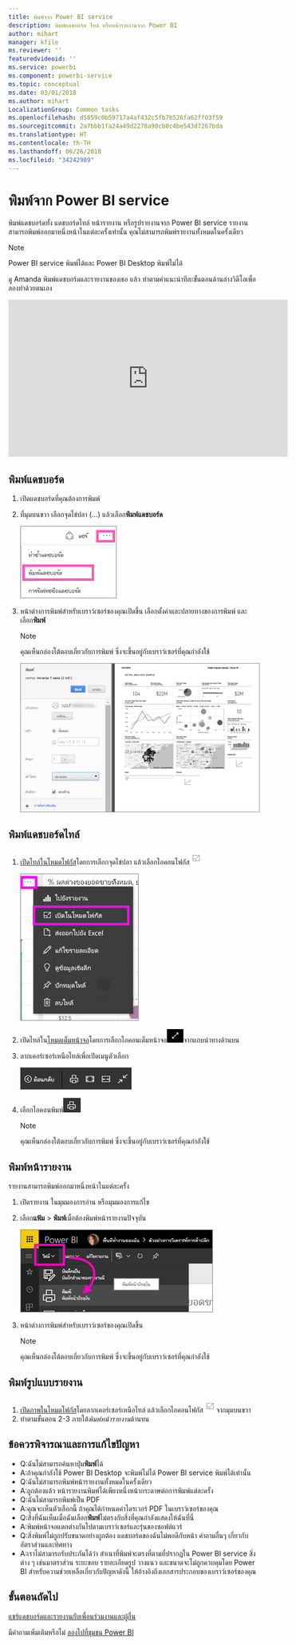 ```yaml
---
title: พิมพ์จาก Power BI service
description: พิมพ์แดชบอร์ด ไทล์ หรือหน้ารายงานจาก Power BI
author: mihart
manager: kfile
ms.reviewer: ''
featuredvideoid: ''
ms.service: powerbi
ms.component: powerbi-service
ms.topic: conceptual
ms.date: 03/01/2018
ms.author: mihart
LocalizationGroup: Common tasks
ms.openlocfilehash: d5859c0b59717a4af432c5fb7b526fa62ff03f59
ms.sourcegitcommit: 2a7bbb1fa24a49d2278a90cb0c4be543d7267bda
ms.translationtype: HT
ms.contentlocale: th-TH
ms.lasthandoff: 06/26/2018
ms.locfileid: "34242989"
---
```

# <a name="printing-from-power-bi-service"></a>พิมพ์จาก Power BI service
พิมพ์แดชบอร์ดทั้ง แดชบอร์ดไทล์ หน้ารายงาน หรือรูปรายงานจาก Power BI service รายงานสามารถพิมพ์ออกมาหนึ่งหน้าในแต่ละครั้งเท่านั้น คุณไม่สามารถพิมพ์รายงานทั้งหมดในครั้งเดียว

> [!NOTE]
> Power BI service พิมพ์ได้และ Power BI Desktop พิมพ์ไม่ได้
> 
> 

ดู Amanda พิมพ์แดชบอร์ดและรายงานของเธอ แล้ว ทำตามคำแนะนำทีละขั้นตอนด้านล่างวิดีโอเพื่อลองทำด้วยตนเอง

<iframe width="560" height="315" src="https://www.youtube.com/embed/jtlLGRKBvXY" frameborder="0" allowfullscreen></iframe>

## <a name="print-a-dashboard"></a>พิมพ์แดชบอร์ด
1. เปิดแดชบอร์ดที่คุณต้องการพิมพ์
2. ที่มุมบนขวา เลือกจุดไข่ปลา (...) แล้วเลือก**พิมพ์แดชบอร์ด**
   
    ![ตัวเลือกการพิมพ์แดชบอร์ด](media/service-print/pbi_print_dash_ellipses.png)
3. หน้าต่างการพิมพ์สำหรับเบราว์เซอร์ของคุณเปิดขึ้น เลือกตั้งค่าและปลายทางของการพิมพ์ และเลือก**พิมพ์**
   
   > [!NOTE]
   > คุณเห็นกล่องโต้ตอบเกี่ยวกับการพิมพ์ ซึ่งจะขึ้นอยู่กับเบราว์เซอร์ที่คุณกำลังใช้
   > 
   
    ![พิมพ์กล่องโต้ตอบ](media/service-print/pbi_print_dash_new2.png)

## <a name="print-a-dashboard-tile"></a>พิมพ์แดชบอร์ดไทล์
1. [เปิดไทล์ในโหมดโฟกัส](service-focus-mode.md)โดยการเลือกจุดไข่ปลา แล้วเลือกไอคอนโฟกัส![ไอคอนโฟกัส](media/service-print/power-bi-focus-icon.png)
   
    ![เมนูจุดไข่ปลา](media/service-print/menu-options.png)
2. เปิดไทล์ใน[โหมดเต็มหน้าจอ](service-fullscreen-mode.md)โดยการเลือกไอคอนเต็มหน้าจอ![ไอคอนเต็มหน้าจอ](media/service-print/power-bi-full-screen-icon.png)จากแถบนำทางด้านบน
3. ลากเคอร์เซอร์เหนือไทล์เพื่อเปิดเมนูตัวเลือก
   
    ![เมนูตัวเลือกแบบเต็มหน้าจอ](media/service-print/menu-options-new.png)
4. เลือกไอคอนพิมพ์![ไอคอนพิมพ์](media/service-print/print-icon.png)     
   
   > [!NOTE]
   > คุณเห็นกล่องโต้ตอบเกี่ยวกับการพิมพ์ ซึ่งจะขึ้นอยู่กับเบราว์เซอร์ที่คุณกำลังใช้
   > 
   > 

## <a name="print-a-report-page"></a>พิมพ์หน้ารายงาน
รายงานสามารถพิมพ์ออกมาหนึ่งหน้าในแต่ละครั้ง

1. เปิดรายงาน ในมุมมองการอ่าน หรือมุมมองการแก้ไข
2. เลือก**แฟ้ม** > **พิมพ์**เมื่อต้องพิมพ์หน้ารายงานปัจจุบัน
   
    ![เมนู Power BI File](media/service-print/power-bi-print.png)
3. หน้าต่างการพิมพ์สำหรับเบราว์เซอร์ของคุณเปิดขึ้น
   
   > [!NOTE]
   > คุณเห็นกล่องโต้ตอบเกี่ยวกับการพิมพ์ ซึ่งจะขึ้นอยู่กับเบราว์เซอร์ที่คุณกำลังใช้
   > 
   > 

## <a name="print-a-report-visual"></a>พิมพ์รูปแบบรายงาน
1. [เปิดภาพในโหมดโฟกัส](service-focus-mode.md)โดยลากเคอร์เซอร์เหนือไทล์ แล้วเลือกไอคอนโฟกัส![ไอคอนโฟกัส](media/service-print/power-bi-focus-icon.png)จากมุมบนขวา
2. ทำตามขั้นตอน 2-3 ภายใต้*พิมพ์หน้ารายงาน*ด้านบน

## <a name="considerations-and-troubleshooting"></a>ข้อควรพิจารณาและการแก้ไขปัญหา
* Q:ฉันไม่สามารถค้นหาปุ่ม**พิมพ์**ได้    
* A:ถ้าคุณกำลังใช้ Power BI Desktop จะพิมพ์ไม่ได้  Power BI service พิมพ์ได้เท่านั้น
* Q:ฉันไม่สามารถพิมพ์หน้ารายงานทั้งหมดในครั้งเดียว    
* A:ถูกต้องแล้ว หน้ารายงานพิมพ์ได้เพียงหนึ่งหน้ากระดาษต่อการพิมพ์แต่ละครั้ง
* Q:ฉันไม่สามารถพิมพ์เป็น PDF    
* A:คุณจะเห็นตัวเลือกนี้ ถ้าคุณได้กำหนดค่าไดรเวอร์ PDF ในเบราว์เซอร์ของคุณ    
* Q:สิ่งที่ฉันเห็นเมื่อฉันเลือก**พิมพ์**ไม่ตรงกับสิ่งที่คุณกำลังแสดงให้ฉันที่นี่    
* A:พิมพ์หน้าจอแตกต่างกันไปตามเบราว์เซอร์และรุ่นของซอฟต์แวร์
* Q:สิ่งพิมพ์ไม่ถูกปรับขนาดอย่างถูกต้อง  แดชบอร์ดของฉันไม่พอดีกับหน้า คำถามอื่นๆ เกี่ยวกับอัตราส่วนและทิศทาง    
* A:เราไม่สามารถรับประกันได้ว่า สำเนาที่พิมพ์จะตรงที่ตามที่ปรากฏใน Power BI service สิ่งต่าง ๆ เช่นมาตราส่วน ระยะขอบ รายละเอียดรูป วางแนว และขนาดจะไม่ถูกควบคุมโดย Power BI สำหรับความช่วยเหลือเกี่ยวกับปัญหาดังนี้ ให้อ้างอิงถึงเอกสารประกอบของเบราว์เซอร์ของคุณ      

## <a name="next-steps"></a>ขั้นตอนถัดไป
[แชร์แดชบอร์ดและรายงานกับเพื่อนร่วมงานและผู้อื่น](service-share-dashboards.md)

มีคำถามเพิ่มเติมหรือไม่ [ลองไปที่ชุมชน Power BI](http://community.powerbi.com/)

